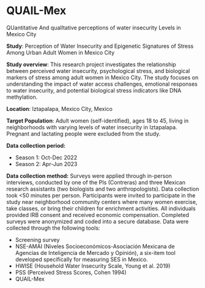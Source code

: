 # QUAIL-Mex
QUantitative And qualItative perceptions of water insecurity Levels in Mexico City

**Study**: Perception of Water Insecurity and Epigenetic Signatures of Stress Among Urban Adult Women in Mexico City

**Study overview**: This research project investigates the relationship between perceived water insecurity, psychological stress, and biological markers of stress among adult women in Mexico City. The study focuses on understanding the impact of water access challenges, emotional responses to water insecurity, and potential biological stress indicators like DNA methylation. 

**Location**: Iztapalapa, Mexico City, Mexico

**Target Population**: Adult women (self-identified), ages 18 to 45,  living in neighborhoods with varying levels of water insecurity in Iztapalapa. Pregnant and lactating people were excluded from the study.

**Data collection period:**

- Season 1: Oct-Dec 2022 
- Season 2: Apr-Jun 2023


**Data collection method:**
Surveys were applied through in-person interviews, conducted by one of the PIs (Contreras) and three Mexican research assistants (two biologists and two anthropologists). 
Data collection took <50 minutes per person. 
Participants were invited to participate in the study near neighborhood community centers where many women exercise, take classes, or bring their children for enrichment activities.
All individuals provided IRB consent and received economic compensation. 
Completed surveys were anonymized and coded into a secure database.
Data were collected through the following tools: 
- Screening survey
- NSE-AMAI (Niveles Socioeconómicos-Asociación Mexicana de Agencias de Inteligencia de Mercado y Opinión), a six-item tool developed specifically for measuring SES in Mexico.
- HWISE (Household Water Insecurity Scale, Young et al. 2019)
- PSS (Perceived Stress Scores, Cohen 1994)
- QUAIL-Mex

